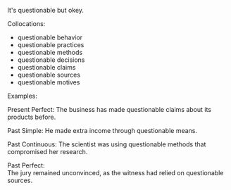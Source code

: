 It's questionable but okey.

Collocations:

- questionable behavior
- questionable practices
- questionable methods
- questionable decisions
- questionable claims
- questionable sources
- questionable motives

Examples:

Present Perfect:
The business has made questionable claims about its products before.

Past Simple:
He made extra income through questionable means.

Past Continuous:
The scientist was using questionable methods that compromised her research.

Past Perfect:  
The jury remained unconvinced, as the witness had relied on questionable sources.
